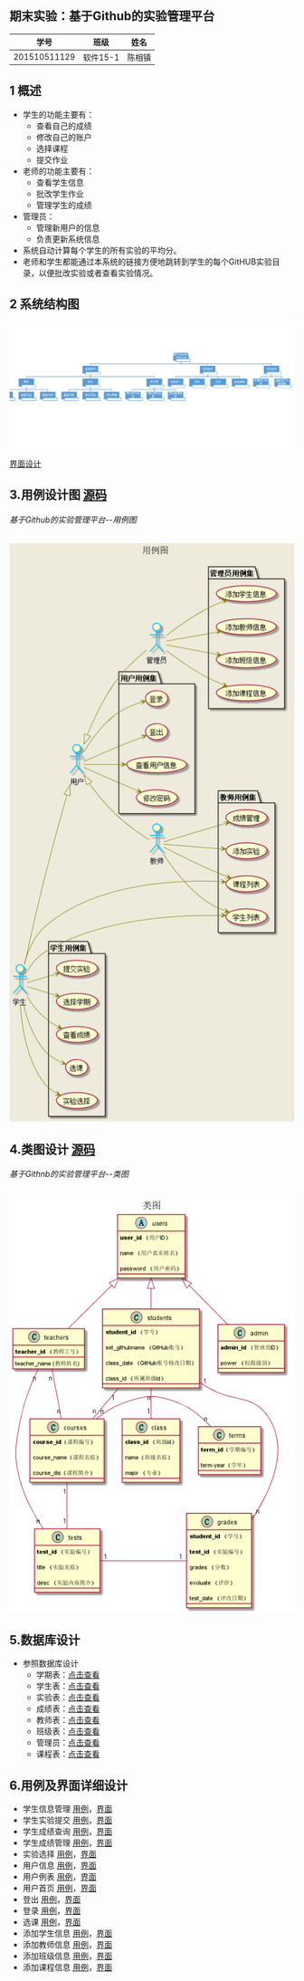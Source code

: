 ## 期末实验：基于Github的实验管理平台

|学号|班级|姓名|
|:---------------:|:------------:|:------------:|
|201510511129|软件15-1|陈相镇|

 1 概述
-----
* 学生的功能主要有：
    * 查看自己的成绩
    * 修改自己的账户
    * 选择课程
    * 提交作业
* 老师的功能主要有：
    * 查看学生信息
    * 批改学生作业
    *  管理学生的成绩
* 管理员：
    * 管理新用户的信息
    * 负责更新系统信息
* 系统自动计算每个学生的所有实验的平均分。
* 老师和学生都能通过本系统的链接方便地跳转到学生的每个GitHUB实验目录，以便批改实验或者查看实验情况。

2 系统结构图
-------
 ![](./系统结构图.png)

 [界面设计](https://chenxiangz.github.io/is_analysis/实验六/ui/用户首页.html)

3.用例设计图 [源码](./src/用例图.puml)
-----------------------
###### 基于Github的实验管理平台--用例图
![](./用例图.png)

4.类图设计  [源码](./src/类图.puml)
---------------------------
###### 基于Githnb的实验管理平台--类图
![](./类图.png)

5.数据库设计
-------
* 参照数据库设计
    * 学期表：[点击查看](./数据库设计/学期表.md)
    * 学生表：[点击查看](./数据库设计/学生表.md)
    * 实验表：[点击查看](./数据库设计/实验表.md)
    * 成绩表：[点击查看](./数据库设计/成绩表.md)
    * 教师表：[点击查看](./数据库设计/教师表.md)
    * 班级表：[点击查看](./数据库设计/班级表.md)
    * 管理员：[点击查看](./数据库设计/管理员.md)
    * 课程表：[点击查看](./数据库设计/课程表.md)

6.用例及界面详细设计
-----------
*   学生信息管理  [用例](./用例/学生信息管理.md)，[界面](https://chenxiangz.github.io/is_analysis/test6/ui/学生信息管理.html)
*   学生实验提交  [用例](./用例/学生实验提交.md)，[界面](https://chenxiangz.github.io/is_analysis/test6/ui/实验提交.html)
*   学生成绩查询  [用例](./用例/学生成绩查询.md)，[界面](https://chenxiangz.github.io/is_analysis/test6/ui/成绩查询.html)
*   学生成绩管理  [用例](./用例/学生成绩管理.md)，[界面](https://chenxiangz.github.io/is_analysis/test6/ui/成绩管理.html)
*   实验选择    [用例](./用例/实验选择.md)，[界面](https://chenxiangz.github.io/is_analysis/test6/ui/实验选择.html)
*   用户信息    [用例](./用例/用户信息.md)，[界面](https://chenxiangz.github.io/is_analysis/test6/ui/用户信息.html)
*   用户例表    [用例](./用例/用户例表.md)，[界面](https://chenxiangz.github.io/is_analysis/test6/ui/用户列表.html)
*   用户首页    [用例](./用例/用户首页.md)，[界面](https://chenxiangz.github.io/is_analysis/test6/ui/用户首页.html)
*   登出  [用例](./用例/登出用例.md)，[界面](https://chenxiangz.github.io/is_analysis/test6/ui/登出.html)
*   登录  [用例](./用例/登录用例.md)，[界面](https://chenxiangz.github.io/is_analysis/test6/ui/登录.html)
*   选课  [用例](./用例/选课.md)，[界面](https://chenxiangz.github.io/is_analysis/test6/ui/选课.html)
*   添加学生信息  [用例](./用例/添加学生信息.md)，[界面](https://chenxiangz.github.io/is_analysis/test6/ui/添加用户信息.html)
*   添加教师信息  [用例](./用例/添加教师信息.md)，[界面](https://chenxiangz.github.io/is_analysis/test6/ui/添加用户信息.html)
*   添加班级信息  [用例](./用例/添加班级信息.md)，[界面](https://chenxiangz.github.io/is_analysis/test6/ui/添加班级信息.html)
*   添加课程信息  [用例](./用例/添加课程信息.md)，[界面](https://chenxiangz.github.io/is_analysis/test6/ui/添加课程信息.html)